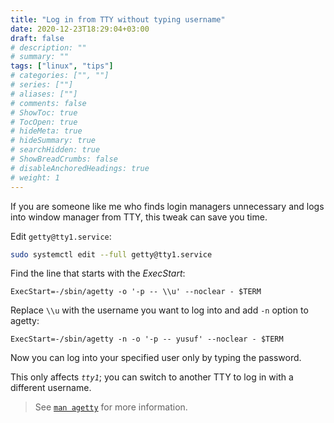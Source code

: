 ```yaml
---
title: "Log in from TTY without typing username"
date: 2020-12-23T18:29:04+03:00
draft: false
# description: ""
# summary: ""
tags: ["linux", "tips"]
# categories: ["", ""]
# series: [""]
# aliases: [""]
# comments: false
# ShowToc: true
# TocOpen: true
# hideMeta: true
# hideSummary: true
# searchHidden: true
# ShowBreadCrumbs: false
# disableAnchoredHeadings: true
# weight: 1
---
```


If you are someone like me who finds login managers unnecessary and logs into
window manager from TTY, this tweak can save you time.

<!--more-->

Edit `getty@tty1.service`:
```sh
sudo systemctl edit --full getty@tty1.service
```

Find the line that starts with the *ExecStart*:
```
ExecStart=-/sbin/agetty -o '-p -- \\u' --noclear - $TERM
```

Replace `\\u` with the username you want to log into and add `-n` option to agetty:
```
ExecStart=-/sbin/agetty -n -o '-p -- yusuf' --noclear - $TERM
```

Now you can log into your specified user only by typing the password.

This only affects *`tty1`*; you can switch to another TTY to log in with a
different username.

> See [`man agetty`](https://man.archlinux.org/man/core/util-linux/agetty.8.en) for more information.

